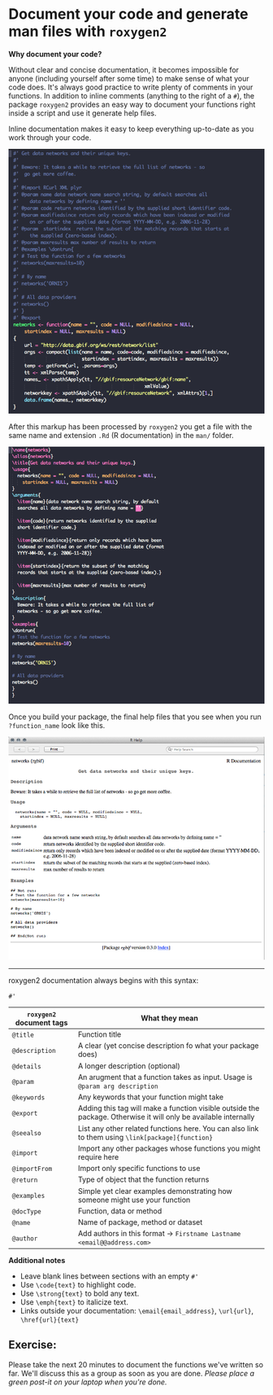 
# Document your code and generate man files with `roxygen2`

**Why document your code?**

Without clear and concise documentation, it becomes impossible for anyone (including yourself after some time) to make sense of what your code does. It's always good practice to write plenty of comments in your functions. In addition to inline comments (anything to the right of a `#`), the package `roxygen2` provides an easy way to document your functions right inside a script and use it generate help files.

Inline documentation makes it easy to keep everything up-to-date as you work through your code.

![](inline_documentation.png)

After this markup has been processed by `roxygen2` you get a file with the same name and extension `.Rd` (R documentation) in the `man/` folder.

![](what_roxygen_generates.png)

Once you build your package, the final help files that you see when you run `?function_name` look like this.

![](rendered_documentation.png)


---

roxygen2 documentation always begins with this syntax:

```
#'
```

| `roxygen2` document tags | What they mean |
| ------------------  | -------------  |
|  `@title`           | Function title | 
|  `@description`     | A clear (yet concise description fo what your package does) | 
|  `@details`           | A longer description (optional) | 
|  `@param`           | An arugment that a function takes as input. Usage is `@param arg description` | 
|  `@keywords`           | Any keywords that your function might take | 
|  `@export`           | Adding this tag will make a function visible outside the package. Otherwise it will only be available internally | 
|  `@seealso`           | List any other related functions here. You can also link to them using `\link[package]{function}` | 
|  `@import`           | Import any other packages whose functions you might require here | 
|  `@importFrom`           | Import only specific functions to use | 
|  `@return`           | Type of object that the function returns | 
|  `@examples`           | Simple yet clear examples demonstrating how someone might use your function | 
|  `@docType`           | Function, data or method | 
|  `@name`           | Name of package, method or dataset | 
|  `@author`         | Add authors in this format →  `Firstname Lastname <email@@address.com>` | 

**Additional notes**
* Leave blank lines between sections with an empty `#'`
* Use `\code{text}` to highlight code.
* Use `\strong{text}` to bold any text.
* Use `\emph{text}` to italicize text.
* Links outside your documentation: `\email{email_address}`, `\url{url}`, `\href{url}{text}`


## Exercise:

Please take the next 20 minutes to document the functions we've written so far. We'll discuss this as a group as soon as you are done. 
*Please place a green post-it on your laptop when you're done.*


